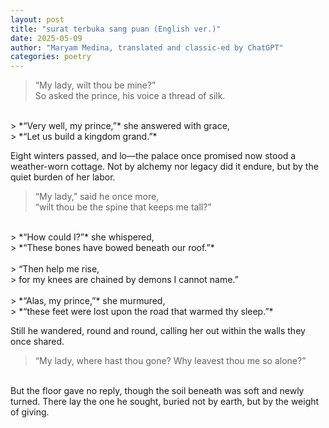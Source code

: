 ```yaml
---
layout: post
title: "surat terbuka sang puan (English ver.)"
date: 2025-05-09
author: "Maryam Medina, translated and classic-ed by ChatGPT"
categories: poetry
---
```


> “My lady, wilt thou be mine?”<br>
> So asked the prince, his voice a thread of silk.<br>
<br>
> *“Very well, my prince,”* she answered with grace,<br>
> *“Let us build a kingdom grand.”*

Eight winters passed, and lo—the palace once promised now stood a weather-worn cottage. Not by alchemy nor legacy did it endure, but by the quiet burden of her labor. <br>

> “My lady,” said he once more, <br>
> “wilt thou be the spine that keeps me tall?”<br>
<br>
> *“How could I?”* she whispered,<br>
> *“These bones have bowed beneath our roof.”*<br>
<br>
> “Then help me rise, <br>
> for my knees are chained by demons I cannot name.”<br>
<br>
> *“Alas, my prince,”* she murmured, <br>
> *“these feet were lost upon the road that warmed thy sleep.”*

Still he wandered, round and round, calling her out within the walls they once shared.<br>

> “My lady, where hast thou gone? Why leavest thou me so alone?”

<br>
But the floor gave no reply, though the soil beneath was soft and newly turned. There lay the one he sought, buried not by earth, but by the weight of giving.
